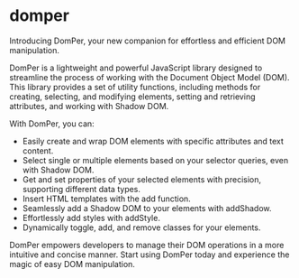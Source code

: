 # domper
Introducing DomPer, your new companion for effortless and efficient DOM manipulation.

DomPer is a lightweight and powerful JavaScript library designed to streamline the process of working with the Document Object Model (DOM). This library provides a set of utility functions, including methods for creating, selecting, and modifying elements, setting and retrieving attributes, and working with Shadow DOM.

With DomPer, you can:

- Easily create and wrap DOM elements with specific attributes and text content.
- Select single or multiple elements based on your selector queries, even with Shadow DOM.
- Get and set properties of your selected elements with precision, supporting different data types.
- Insert HTML templates with the add function.
- Seamlessly add a Shadow DOM to your elements with addShadow.
- Effortlessly add styles with addStyle.
- Dynamically toggle, add, and remove classes for your elements.

DomPer empowers developers to manage their DOM operations in a more intuitive and concise manner. Start using DomPer today and experience the magic of easy DOM manipulation.
